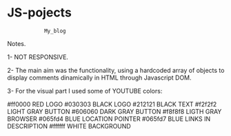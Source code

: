# JS-pojects

                My_blog

Notes.

1- NOT RESPONSIVE. 

2- The main aim was the functionality, using a hardcoded array of objects to display comments dinamically in HTML through Javascript DOM.

3- For the visual part I used some of YOUTUBE colors:

#ff0000 RED LOGO
#030303 BLACK LOGO
#212121 BLACK TEXT
#f2f2f2 LIGHT GRAY BUTTON
#606060 DARK GRAY BUTTON
#f8f8f8 LIGTH GRAY BROWSER
#065fd4 BLUE LOCATION POINTER
#065fd7 BLUE LINKS IN DESCRIPTION
#ffffff WHITE BACKGROUND
